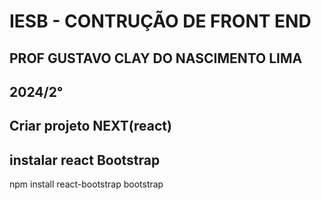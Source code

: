 # IESB - CONTRUÇÃO DE FRONT END

## PROF GUSTAVO CLAY DO NASCIMENTO LIMA

## 2024/2°

## Criar projeto NEXT(react)

## instalar react Bootstrap 
npm install react-bootstrap bootstrap